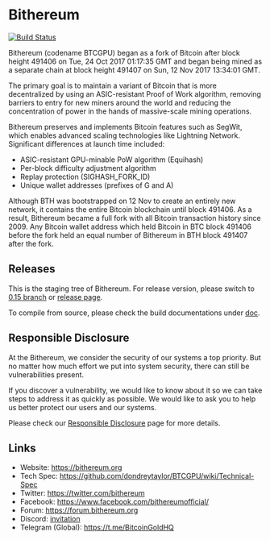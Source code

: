 # Bithereum

[![Build Status](https://travis-ci.org/dondreytaylor/BTCGPU.svg?branch=master)](https://travis-ci.org/dondreytaylor/BTCGPU)

Bithereum (codename BTCGPU) began as a fork of Bitcoin after block height 491406 on Tue, 24 Oct 2017 01:17:35 GMT and began being mined as a separate chain at block height 491407 on Sun, 12 Nov 2017 13:34:01 GMT.

The primary goal is to maintain a variant of Bitcoin that is more decentralized by using an ASIC-resistant Proof of Work algorithm, removing barriers to entry for new miners around the world and reducing the concentration of power in the hands of massive-scale mining operations.

Bithereum preserves and implements Bitcoin features such as SegWit, which enables advanced scaling technologies like Lightning Network. Significant differences at launch time included:

- ASIC-resistant GPU-minable PoW algorithm (Equihash)
- Per-block difficulty adjustment algorithm
- Replay protection (SIGHASH_FORK_ID)
- Unique wallet addresses (prefixes of G and A)

Although BTH was bootstrapped on 12 Nov to create an entirely new network, it contains the entire Bitcoin blockchain until block 491406. As a result, Bithereum became a full fork with all Bitcoin transaction history since 2009. Any Bitcoin wallet address which held Bitcoin in BTC block 491406 before the fork held an equal number of Bithereum in BTH block 491407 after the fork.

## Releases

This is the staging tree of Bithereum. For release version, please switch to [0.15 branch](https://github.com/dondreytaylor/BTCGPU/tree/0.15) or [release page](https://github.com/dondreytaylor/BTCGPU/releases).

To compile from source, please check the build documentations under [doc](https://github.com/dondreytaylor/BTCGPU/tree/master/doc).

## Responsible Disclosure

At the Bithereum, we consider the security of our systems a top priority. But no matter how much effort we put into system security, there can still be vulnerabilities present.

If you discover a vulnerability, we would like to know about it so we can take steps to address it as quickly as possible. We would like to ask you to help us better protect our users and our systems.

Please check our [Responsible Disclosure](https://bithereum.org/responsible-disclosure/) page for more details.

## Links

* Website: https://bithereum.org
* Tech Spec: https://github.com/dondreytaylor/BTCGPU/wiki/Technical-Spec
* Twitter: https://twitter.com/bithereum
* Facebook: https://www.facebook.com/bithereumofficial/
* Forum: https://forum.bithereum.org
* Discord: [invitation](https://discord.gg/HmVUU6S)
* Telegram (Global): https://t.me/BitcoinGoldHQ
